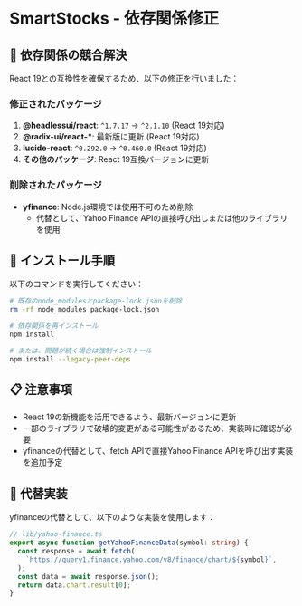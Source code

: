 # SmartStocks - 依存関係修正

## 🔧 依存関係の競合解決

React 19との互換性を確保するため、以下の修正を行いました：

### 修正されたパッケージ

1. **@headlessui/react**: `^1.7.17` → `^2.1.10` (React 19対応)
2. **@radix-ui/react-\***: 最新版に更新 (React 19対応)
3. **lucide-react**: `^0.292.0` → `^0.460.0` (React 19対応)
4. **その他のパッケージ**: React 19互換バージョンに更新

### 削除されたパッケージ

- **yfinance**: Node.js環境では使用不可のため削除
  - 代替として、Yahoo Finance APIの直接呼び出しまたは他のライブラリを使用

## 🚀 インストール手順

以下のコマンドを実行してください：

```bash
# 既存のnode_modulesとpackage-lock.jsonを削除
rm -rf node_modules package-lock.json

# 依存関係を再インストール
npm install

# または、問題が続く場合は強制インストール
npm install --legacy-peer-deps
```

## 📋 注意事項

- React 19の新機能を活用できるよう、最新バージョンに更新
- 一部のライブラリで破壊的変更がある可能性があるため、実装時に確認が必要
- yfinanceの代替として、fetch APIで直接Yahoo Finance APIを呼び出す実装を追加予定

## 🔄 代替実装

yfinanceの代替として、以下のような実装を使用します：

```typescript
// lib/yahoo-finance.ts
export async function getYahooFinanceData(symbol: string) {
  const response = await fetch(
    `https://query1.finance.yahoo.com/v8/finance/chart/${symbol}`,
  );
  const data = await response.json();
  return data.chart.result[0];
}
```
